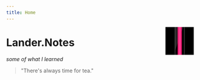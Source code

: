 ```yaml
---
title: Home
---
```


[<img src="/assets/icon.jpg" style="max-width:15%;min-width:40px;float:right;" alt="Github repo" />](https://github.com/Lander-Hatsune)

# Lander.Notes

_some of what I learned_

> "There's always time for tea."


